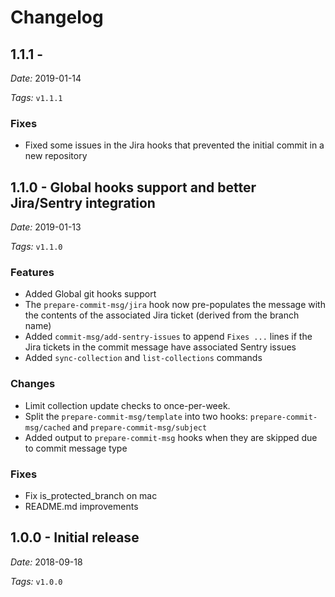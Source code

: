 # Changelog

## 1.1.1 -
*Date:* 2019-01-14

*Tags:*  `v1.1.1`

### Fixes
- Fixed some issues in the Jira hooks that prevented the initial commit in a new repository

## 1.1.0 - Global hooks support and better Jira/Sentry integration
*Date:* 2019-01-13

*Tags:*  `v1.1.0`

### Features
- Added Global git hooks support
- The `prepare-commit-msg/jira` hook now pre-populates the message with the contents of the associated Jira ticket (derived from the branch name)
- Added `commit-msg/add-sentry-issues` to append `Fixes ...` lines if the Jira tickets in the commit message have associated Sentry issues
- Added `sync-collection` and `list-collections` commands

### Changes
- Limit collection update checks to once-per-week.
- Split the `prepare-commit-msg/template` into two hooks: `prepare-commit-msg/cached` and `prepare-commit-msg/subject`
- Added output to `prepare-commit-msg` hooks when they are skipped due to commit message type

### Fixes
- Fix is_protected_branch on mac
- README.md improvements

## 1.0.0 - Initial release
*Date:* 2018-09-18

*Tags:* `v1.0.0`
